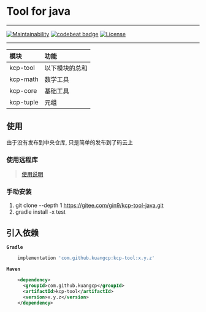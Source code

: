 # Tool for java
*******************
[![Maintainability](https://api.codeclimate.com/v1/badges/86a89f04514045c8246d/maintainability)](https://codeclimate.com/github/Kuangcp/kcp-tool-java/maintainability)
[![codebeat badge](https://codebeat.co/badges/9a4f8f3c-8edb-41ed-b43a-2fe6d18c3c11)](https://codebeat.co/projects/github-com-kuangcp-kcp-tool-java-master)
[![License](https://img.shields.io/badge/license-Apache%20License%202.0-brightgreen.svg)](LICENSE)

***************

| 模块 | 功能 |
|:----|:----|
| kcp-tool  | 以下模块的总和 |
| kcp-math  | 数学工具      |
| kcp-core  | 基础工具      |
| kcp-tuple | 元组         |

## 使用
由于没有发布到中央仓库, 只是简单的发布到了码云上

### 使用远程库
> [使用说明](https://gitee.com/gin9/MavenRepos)

### 手动安装
1. git clone --depth 1 https://gitee.com/gin9/kcp-tool-java.git
1. gradle install -x test

## 引入依赖
**`Gradle`**  
```groovy
    implementation 'com.github.kuangcp:kcp-tool:x.y.z'
```

**`Maven`**
```xml
    <dependency>
      <groupId>com.github.kuangcp</groupId>
      <artifactId>kcp-tool</artifactId>
      <version>x.y.z</version>
    </dependency>
```

